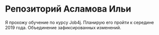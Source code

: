 # Репозиторий Асламова Ильи

Я прохожу обучение по курсу Job4j. Планирую его пройти к середине 2019 года.
Объединение зафиксированных изменений.